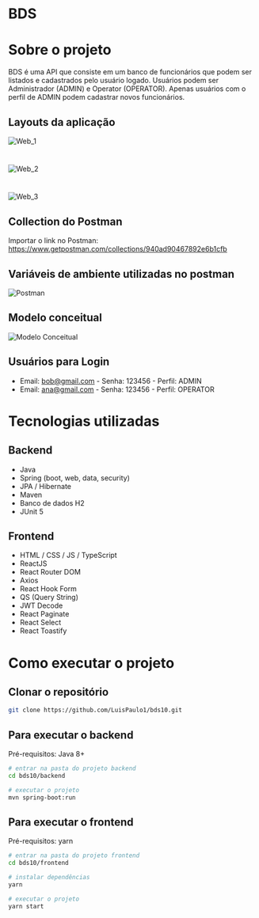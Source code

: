 # BDS

# Sobre o projeto

BDS é uma API que consiste em um banco de funcionários que podem ser listados e cadastrados pelo usuário logado. Usuários podem ser Administrador (ADMIN) e Operator (OPERATOR). Apenas usuários com o perfil de ADMIN podem cadastrar novos funcionários.

## Layouts da aplicação

![Web_1](https://github.com/LuisPaulo1/assets/blob/master/BDS10/01.jpeg)
#
![Web_2](https://github.com/LuisPaulo1/assets/blob/master/BDS10/02.jpeg)
#
![Web_3](https://github.com/LuisPaulo1/assets/blob/master/BDS10/03.jpeg)

## Collection do Postman
Importar o link no Postman: https://www.getpostman.com/collections/940ad90467892e6b1cfb

## Variáveis de ambiente utilizadas no postman
![Postman](https://github.com/LuisPaulo1/assets/blob/master/BDS10/variaveis-ambiente.png)

## Modelo conceitual
![Modelo Conceitual](https://github.com/LuisPaulo1/assets/blob/master/BDS10/diagrama-classes.png)

## Usuários para Login
- Email: bob@gmail.com - Senha: 123456 - Perfil: ADMIN
- Email: ana@gmail.com - Senha: 123456 - Perfil: OPERATOR

# Tecnologias utilizadas
## Backend
- Java
- Spring (boot, web, data, security)
- JPA / Hibernate
- Maven
- Banco de dados H2
- JUnit 5

## Frontend
- HTML / CSS / JS / TypeScript
- ReactJS
- React Router DOM
- Axios
- React Hook Form
- QS (Query String)
- JWT Decode
- React Paginate
- React Select
- React Toastify

# Como executar o projeto

## Clonar o repositório
```bash
git clone https://github.com/LuisPaulo1/bds10.git
```

## Para executar o backend
Pré-requisitos: Java 8+

```bash
# entrar na pasta do projeto backend
cd bds10/backend

# executar o projeto
mvn spring-boot:run
```

## Para executar o frontend
Pré-requisitos: yarn

```bash
# entrar na pasta do projeto frontend
cd bds10/frontend

# instalar dependências
yarn

# executar o projeto
yarn start
```

